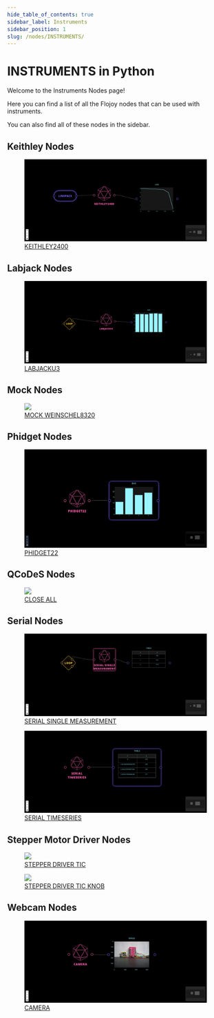 ```yaml
---
hide_table_of_contents: true
sidebar_label: Instruments
sidebar_position: 1
slug: /nodes/INSTRUMENTS/
---
```


# INSTRUMENTS in Python

Welcome to the Instruments Nodes page!

Here you can find a list of all the Flojoy nodes that can be used with instruments.

You can also find all of these nodes in the sidebar.

## Keithley Nodes

<div className="flex flex-wrap" style={{ marginLeft: "-55px" }}>

<div className="p-4">
<a href="/nodes/INSTRUMENTS/KEITHLEY/KEITHLEY2400/">
<figure style={{ width: "200px", height: "200px", objectFit: "scale-down", marginRight: "15px" }}>
<img src="https://raw.githubusercontent.com/flojoy-ai/docs/main/docs/nodes/INSTRUMENTS/KEITHLEY/KEITHLEY2400/examples/EX1/output.jpeg" style={{ width: "200px", height: "200px", objectFit: "scale-down", marginRight: "15px" }} />
<figcaption>KEITHLEY2400</figcaption>
</figure>
</a></div>

</div>

## Labjack Nodes

<div className="flex flex-wrap" style={{ marginLeft: "-55px" }}>

<div className="p-4">
<a href="/nodes/INSTRUMENTS/LABJACK/LABJACKU3/">
<figure style={{ width: "200px", height: "200px", objectFit: "scale-down", marginRight: "15px" }}>
<img src="https://raw.githubusercontent.com/flojoy-ai/docs/main/docs/nodes/INSTRUMENTS/LABJACK/LABJACKU3/examples/EX1/output.jpeg" style={{ width: "200px", height: "200px", objectFit: "scale-down", marginRight: "15px" }} />
<figcaption>LABJACKU3</figcaption>
</figure>
</a></div>

</div>

## Mock Nodes

<div className="flex flex-wrap" style={{ marginLeft: "-55px" }}>

<div className="p-4">
<a href="/nodes/INSTRUMENTS/MOCK/MOCK_WEINSCHEL8320/">
<figure style={{ width: "200px", height: "200px", objectFit: "scale-down", marginRight: "15px" }}>
<img src="https://raw.githubusercontent.com/flojoy-ai/docs/main/docs/nodes/INSTRUMENTS/MOCK/MOCK_WEINSCHEL8320/examples/EX1/output.jpeg" style={{ width: "200px", height: "200px", objectFit: "scale-down", marginRight: "15px" }} />
<figcaption>MOCK WEINSCHEL8320</figcaption>
</figure>
</a></div>

</div>

## Phidget Nodes

<div className="flex flex-wrap" style={{ marginLeft: "-55px" }}>

<div className="p-4">
<a href="/nodes/INSTRUMENTS/PHIDGET/PHIDGET22/">
<figure style={{ width: "200px", height: "200px", objectFit: "scale-down", marginRight: "15px" }}>
<img src="https://raw.githubusercontent.com/flojoy-ai/docs/main/docs/nodes/INSTRUMENTS/PHIDGET/PHIDGET22/examples/EX1/output.jpeg" style={{ width: "200px", height: "200px", objectFit: "scale-down", marginRight: "15px" }} />
<figcaption>PHIDGET22</figcaption>
</figure>
</a></div>

</div>

## QCoDeS Nodes

<div className="flex flex-wrap" style={{ marginLeft: "-55px" }}>

<div className="p-4">
<a href="/nodes/INSTRUMENTS/QCODES/CLOSE_ALL/">
<figure style={{ width: "200px", height: "200px", objectFit: "scale-down", marginRight: "15px" }}>
<img src="https://raw.githubusercontent.com/flojoy-ai/docs/main/docs/nodes/INSTRUMENTS/QCODES/CLOSE_ALL/examples/EX1/output.jpeg" style={{ width: "200px", height: "200px", objectFit: "scale-down", marginRight: "15px" }} />
<figcaption>CLOSE ALL</figcaption>
</figure>
</a></div>

</div>

## Serial Nodes

<div className="flex flex-wrap" style={{ marginLeft: "-55px" }}>

<div className="p-4">
<a href="/nodes/INSTRUMENTS/SERIAL/SERIAL_SINGLE_MEASUREMENT/">
<figure style={{ width: "200px", height: "200px", objectFit: "scale-down", marginRight: "15px" }}>
<img src="https://raw.githubusercontent.com/flojoy-ai/docs/main/docs/nodes/INSTRUMENTS/SERIAL/SERIAL_SINGLE_MEASUREMENT/examples/EX1/output.jpeg" style={{ width: "200px", height: "200px", objectFit: "scale-down", marginRight: "15px" }} />
<figcaption>SERIAL SINGLE MEASUREMENT</figcaption>
</figure>
</a></div>

<div className="p-4">
<a href="/nodes/INSTRUMENTS/SERIAL/SERIAL_TIMESERIES/">
<figure style={{ width: "200px", height: "200px", objectFit: "scale-down", marginRight: "15px" }}>
<img src="https://raw.githubusercontent.com/flojoy-ai/docs/main/docs/nodes/INSTRUMENTS/SERIAL/SERIAL_TIMESERIES/examples/EX1/output.jpeg" style={{ width: "200px", height: "200px", objectFit: "scale-down", marginRight: "15px" }} />
<figcaption>SERIAL TIMESERIES</figcaption>
</figure>
</a></div>

</div>

## Stepper Motor Driver Nodes

<div className="flex flex-wrap" style={{ marginLeft: "-55px" }}>

<div className="p-4">
<a href="/nodes/INSTRUMENTS/STEPPER_MOTOR/STEPPER_DRIVER_TIC/">
<figure style={{ width: "200px", height: "200px", objectFit: "scale-down", marginRight: "15px" }}>
<img src="https://raw.githubusercontent.com/flojoy-ai/docs/main/docs/nodes/INSTRUMENTS/STEPPER_MOTOR/STEPPER_DRIVER_TIC/examples/EX1/output.jpeg" style={{ width: "200px", height: "200px", objectFit: "scale-down", marginRight: "15px" }} />
<figcaption>STEPPER DRIVER TIC</figcaption>
</figure>
</a></div>

<div className="p-4">
<a href="/nodes/INSTRUMENTS/STEPPER_MOTOR/STEPPER_DRIVER_TIC_KNOB/">
<figure style={{ width: "200px", height: "200px", objectFit: "scale-down", marginRight: "15px" }}>
<img src="https://raw.githubusercontent.com/flojoy-ai/docs/main/docs/nodes/INSTRUMENTS/STEPPER_MOTOR/STEPPER_DRIVER_TIC_KNOB/examples/EX1/output.jpeg" style={{ width: "200px", height: "200px", objectFit: "scale-down", marginRight: "15px" }} />
<figcaption>STEPPER DRIVER TIC KNOB</figcaption>
</figure>
</a></div>

</div>

## Webcam Nodes

<div className="flex flex-wrap" style={{ marginLeft: "-55px" }}>

<div className="p-4">
<a href="/nodes/INSTRUMENTS/WEB_CAM/CAMERA/">
<figure style={{ width: "200px", height: "200px", objectFit: "scale-down", marginRight: "15px" }}>
<img src="https://raw.githubusercontent.com/flojoy-ai/docs/main/docs/nodes/INSTRUMENTS/WEB_CAM/CAMERA/examples/EX1/output.jpeg" style={{ width: "200px", height: "200px", objectFit: "scale-down", marginRight: "15px" }} />
<figcaption>CAMERA</figcaption>
</figure>
</a></div>

</div>